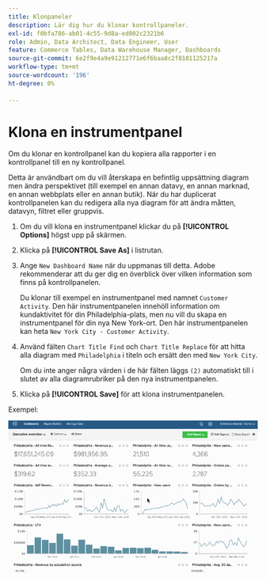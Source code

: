 ```yaml
---
title: Klonpaneler
description: Lär dig hur du klonar kontrollpaneler.
exl-id: f0bfa786-ab01-4c55-9d8a-ed002c2321b6
role: Admin, Data Architect, Data Engineer, User
feature: Commerce Tables, Data Warehouse Manager, Dashboards
source-git-commit: 6e2f9e4a9e91212771e6f6baa8c2f8101125217a
workflow-type: tm+mt
source-wordcount: '196'
ht-degree: 0%

---
```


# Klona en instrumentpanel

Om du klonar en kontrollpanel kan du kopiera alla rapporter i en kontrollpanel till en ny kontrollpanel.

Detta är användbart om du vill återskapa en befintlig uppsättning diagram men ändra perspektivet (till exempel en annan datavy, en annan marknad, en annan webbplats eller en annan butik). När du har duplicerat kontrollpanelen kan du redigera alla nya diagram för att ändra måtten, datavyn, filtret eller gruppvis.

1. Om du vill klona en instrumentpanel klickar du på **[!UICONTROL Options]** högst upp på skärmen.

1. Klicka på **[!UICONTROL Save As]** i listrutan.

1. Ange `New Dashboard Name` när du uppmanas till detta. Adobe rekommenderar att du ger dig en överblick över vilken information som finns på kontrollpanelen.

   Du klonar till exempel en instrumentpanel med namnet `Customer Activity`. Den här instrumentpanelen innehöll information om kundaktivitet för din Philadelphia-plats, men nu vill du skapa en instrumentpanel för din nya New York-ort. Den här instrumentpanelen kan heta `New York City - Customer Activity`.

1. Använd fälten `Chart Title Find` och `Chart Title Replace` för att hitta alla diagram med `Philadelphia` i titeln och ersätt den med `New York City`.

   Om du inte anger några värden i de här fälten läggs `(2)` automatiskt till i slutet av alla diagramrubriker på den nya instrumentpanelen.

1. Klicka på **[!UICONTROL Save]** för att klona instrumentpanelen.

Exempel:

![kloninstrumentpanel](../../assets/datgif.gif)
